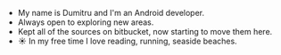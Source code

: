 -  My name is Dumitru and I'm an Android developer.
-  Always open to exploring new areas.
-  Kept all of the sources on bitbucket, now starting to move them here.
- ☀️ In my free time I love reading, running, seaside beaches.


<!--
**dhr039/dhr039** is a ✨ _special_ ✨ repository because its `README.md` (this file) appears on your GitHub profile.

Here are some ideas to get you started:

- 🔭 I’m currently working on ...
- 🌱 I’m currently learning ...
- 👯 I’m looking to collaborate on ...
- 🤔 I’m looking for help with ...
- 💬 Ask me about ...
- 📫 How to reach me: ...
- 😄 Pronouns: ...
- ⚡ Fun fact: ...
-->
